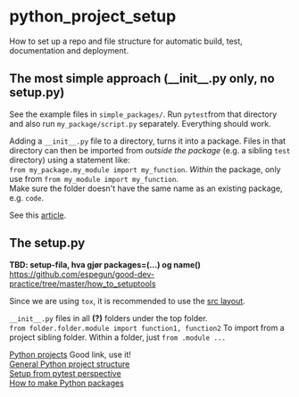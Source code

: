 # python_project_setup
How to set up a repo and file structure for automatic build, test, documentation and deployment.

## The most simple approach (\_\_init\_\_.py only, no setup.py)
See the example files in `simple_packages/`. Run `pytest`from that directory and also run `my_package/script.py` separately. Everything should work.  

Adding a `__init__.py` file to a directory, turns it into a package. Files in that directory can then be imported from *outside the package* (e.g. a sibling `test` directory) using a statement like:  
`from my_package.my_module import my_function`. 
*Within* the package, only use from `from my_module import my_function`.  
Make sure the folder doesn't have the same name as an existing package, e.g. `code`.  

See this [article](https://codeburst.io/creating-local-python-packages-with-init-py-aa19f1e9e80f).  

## The setup.py

**TBD: setup-fila, hva gjør packages=(...) og name()**
https://github.com/espegun/good-dev-practice/tree/master/how_to_setuptools


Since we are using `tox`, it is recommended to use the [src layout](https://blog.ionelmc.ro/2014/05/25/python-packaging/#the-structure).  


`__init__.py` files in all **(?)** folders under the top folder.  
`from folder.folder.module import function1, function2` To import from a project sibling folder. Within a folder, just `from .module ...`  

[Python projects](https://docs.python-guide.org/writing/structure/) Good link, use it!  
[General Python project structure](https://github.com/yngvem/python-project-structure)  
[Setup from pytest perspective](https://docs.pytest.org/en/stable/goodpractices.html)  
[How to make Python packages](https://link.medium.com/NvGP2II99eb)  
